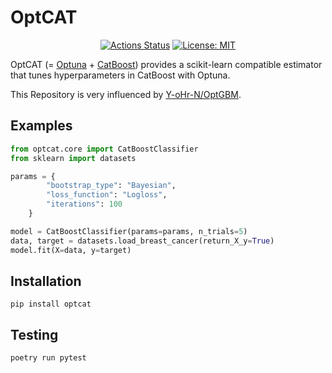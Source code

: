 # OptCAT

<p align="center">
<a href="https://github.com/wakamezake/OptCAT/actions"><img alt="Actions Status" src="https://github.com/wakamezake/OptCAT/workflows/Python package/badge.svg"></a>
<a href="https://github.com/wakamezake/OptCAT/master/LICENSE"><img alt="License: MIT" src="http://img.shields.io/badge/license-MIT-blue.svg"></a>
</p>

OptCAT (= [Optuna][1] + [CatBoost][2]) provides a scikit-learn compatible estimator that tunes hyperparameters in CatBoost with Optuna.

This Repository is very influenced by [Y-oHr-N/OptGBM](https://github.com/Y-oHr-N/OptGBM).

## Examples

```python:classification.py
from optcat.core import CatBoostClassifier
from sklearn import datasets

params = {
        "bootstrap_type": "Bayesian",
        "loss_function": "Logloss",
        "iterations": 100
    }

model = CatBoostClassifier(params=params, n_trials=5)
data, target = datasets.load_breast_cancer(return_X_y=True)
model.fit(X=data, y=target)
```

## Installation

```
pip install optcat
```

## Testing

```
poetry run pytest
```


[1]: https://optuna.org/
[2]: https://catboost.ai/
